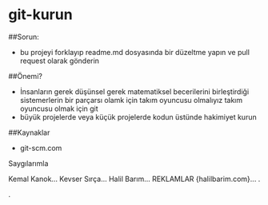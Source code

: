 # git-kurun

##Sorun:
* bu projeyi forklayıp readme.md dosyasında bir düzeltme yapın ve pull request olarak gönderin

##Önemi?
* İnsanların gerek düşünsel gerek matematiksel becerilerini birleştirdiği sistemerlerin bir parçarsı olamk için takım oyuncusu olmalıyız takım oyuncusu olmak için git
* büyük projelerde veya küçük projelerde kodun üstünde hakimiyet kurun

##Kaynaklar
* git-scm.com

Saygılarımla 

Kemal Kanok...
Kevser Sırça...
Halil Barım...
REKLAMLAR {halilbarim.com}...
.

.

